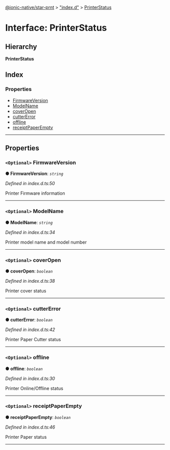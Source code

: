 [@ionic-native/star-prnt](../README.md) > ["index.d"](../modules/_index_d_.md) > [PrinterStatus](../interfaces/_index_d_.printerstatus.md)

# Interface: PrinterStatus

## Hierarchy

**PrinterStatus**

## Index

### Properties

* [FirmwareVersion](_index_d_.printerstatus.md#firmwareversion)
* [ModelName](_index_d_.printerstatus.md#modelname)
* [coverOpen](_index_d_.printerstatus.md#coveropen)
* [cutterError](_index_d_.printerstatus.md#cuttererror)
* [offline](_index_d_.printerstatus.md#offline)
* [receiptPaperEmpty](_index_d_.printerstatus.md#receiptpaperempty)

---

## Properties

<a id="firmwareversion"></a>

### `<Optional>` FirmwareVersion

**●  FirmwareVersion**:  *`string`* 

*Defined in index.d.ts:50*

Printer Firmware information

___

<a id="modelname"></a>

### `<Optional>` ModelName

**●  ModelName**:  *`string`* 

*Defined in index.d.ts:34*

Printer model name and model number

___

<a id="coveropen"></a>

### `<Optional>` coverOpen

**●  coverOpen**:  *`boolean`* 

*Defined in index.d.ts:38*

Printer cover status

___

<a id="cuttererror"></a>

### `<Optional>` cutterError

**●  cutterError**:  *`boolean`* 

*Defined in index.d.ts:42*

Printer Paper Cutter status

___

<a id="offline"></a>

### `<Optional>` offline

**●  offline**:  *`boolean`* 

*Defined in index.d.ts:30*

Printer Online/Offline status

___

<a id="receiptpaperempty"></a>

### `<Optional>` receiptPaperEmpty

**●  receiptPaperEmpty**:  *`boolean`* 

*Defined in index.d.ts:46*

Printer Paper status

___

